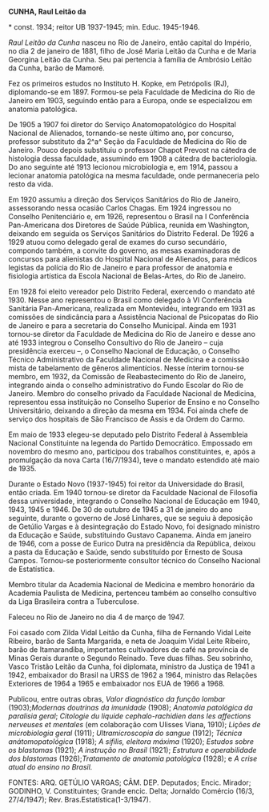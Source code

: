 **CUNHA, Raul Leitão da**

\* const. 1934; reitor UB 1937-1945; min. Educ. 1945-1946.

*Raul Leitão da Cunha* nasceu no Rio de Janeiro, então capital do
Império, no dia 2 de janeiro de 1881, filho de José Maria Leitão da
Cunha e de Maria Georgina Leitão da Cunha. Seu pai pertencia à família
de Ambrósio Leitão da Cunha, barão de Mamoré.

Fez os primeiros estudos no Instituto H. Kopke, em Petrópolis (RJ),
diplomando-se em 1897. Formou-se pela Faculdade de Medicina do Rio de
Janeiro em 1903, seguindo então para a Europa, onde se especializou em
anatomia patológica.

De 1905 a 1907 foi diretor do Serviço Anatomopatológico do Hospital
Nacional de Alienados, tornando-se neste último ano, por concurso,
professor substituto da 2^a^ Seção da Faculdade de Medicina do Rio de
Janeiro. Pouco depois substituiu o professor Chapot Prevost na cátedra
de histologia dessa faculdade, assumindo em 1908 a cátedra de
bacteriologia. Do ano seguinte até 1913 lecionou microbiologia e, em
1914, passou a lecionar anatomia patológica na mesma faculdade, onde
permaneceria pelo resto da vida.

Em 1920 assumiu a direção dos Serviços Sanitários do Rio de Janeiro,
assessorando nessa ocasião Carlos Chagas. Em 1924 ingressou no Conselho
Penitenciário e, em 1926, representou o Brasil na I Conferência
Pan-Americana dos Diretores de Saúde Pública, reunida em Washington,
deixando em seguida os Serviços Sanitários do Distrito Federal. De 1926
a 1929 atuou como delegado geral de exames do curso secundário, compondo
também, a convite do governo, as mesas examinadoras de concursos para
alienistas do Hospital Nacional de Alienados, para médicos legistas da
polícia do Rio de Janeiro e para professor de anatomia e fisiologia
artística da Escola Nacional de Belas-Artes, do Rio de Janeiro.

Em 1928 foi eleito vereador pelo Distrito Federal, exercendo o mandato
até 1930. Nesse ano representou o Brasil como delegado à VI Conferência
Sanitária Pan-Americana, realizada em Montevidéu, integrando em 1931 as
comissões de sindicância para a Assistência Nacional de Psicopatas do
Rio de Janeiro e para a secretaria do Conselho Municipal. Ainda em 1931
tornou-se diretor da Faculdade de Medicina do Rio de Janeiro e desse ano
até 1933 integrou o Conselho Consultivo do Rio de Janeiro – cuja
presidência exerceu –, o Conselho Nacional de Educação, o Conselho
Técnico Administrativo da Faculdade Nacional de Medicina e a comissão
mista de tabelamento de gêneros alimentícios. Nesse ínterim tornou-se
membro, em 1932, da Comissão de Reabastecimento do Rio de Janeiro,
integrando ainda o conselho administrativo do Fundo Escolar do Rio de
Janeiro. Membro do conselho privado da Faculdade Nacional de Medicina,
representou essa instituição no Conselho Superior de Ensino e no
Conselho Universitário, deixando a direção da mesma em 1934. Foi ainda
chefe de serviço dos hospitais de São Francisco de Assis e da Ordem do
Carmo.

Em maio de 1933 elegeu-se deputado pelo Distrito Federal à Assembleia
Nacional Constituinte na legenda do Partido Democrático. Empossado em
novembro do mesmo ano, participou dos trabalhos constituintes, e, após a
promulgação da nova Carta (16/7/1934), teve o mandato estendido até maio
de 1935.

Durante o Estado Novo (1937-1945) foi reitor da Universidade do Brasil,
então criada. Em 1940 tornou-se diretor da Faculdade Nacional de
Filosofia dessa universidade, integrando o Conselho Nacional de Educação
em 1940, 1943, 1945 e 1946. De 30 de outubro de 1945 a 31 de janeiro do
ano seguinte, durante o governo de José Linhares, que se seguiu à
deposição de Getúlio Vargas e à desintegração do Estado Novo, foi
designado ministro da Educação e Saúde, substituindo Gustavo Capanema.
Ainda em janeiro de 1946, com a posse de Eurico Dutra na presidência da
República, deixou a pasta da Educação e Saúde, sendo substituído por
Ernesto de Sousa Campos. Tornou-se posteriormente consultor técnico do
Conselho Nacional de Estatística.

Membro titular da Academia Nacional de Medicina e membro honorário da
Academia Paulista de Medicina, pertenceu também ao conselho consultivo
da Liga Brasileira contra a Tuberculose.

Faleceu no Rio de Janeiro no dia 4 de março de 1947.

Foi casado com Zilda Vidal Leitão da Cunha, filha de Fernando Vidal
Leite Ribeiro, barão de Santa Margarida, e neta de Joaquim Vidal Leite
Ribeiro, barão de Itamarandiba, importantes cultivadores de café na
província de Minas Gerais durante o Segundo Reinado. Teve duas filhas.
Seu sobrinho, Vasco Tristão Leitão da Cunha, foi diplomata, ministro da
Justiça de 1941 a 1942, embaixador do Brasil na URSS de 1962 a 1964,
ministro das Relações Exteriores de 1964 a 1965 e embaixador nos EUA de
1966 a 1968.

Publicou, entre outras obras, *Valor diagnóstico da função lombar*
(1903);*Modernas* *doutrinas da imunidade* (1908); *Anatomia patológica
da paralisia geral*; *Citologie du liquide* *cephalo-rachidien dans les
affections nerveuses* *et mentales* (em colaboração com Ulisses Viana,
1910); *Lições de microbiologia geral* (1911); *Ultramicroscopia do
sangue* (1912); *Técnica anátomopatológica* (1918); *A sífilis,*
*eleitora máxima* (1920); *Estudos sobre os* *blastomas* (1921); *A
instrução no Brasil* (1921); *Estrutura e operabilidade dos blastomas*
(1926);*Tratamento de anatomia patológica* (1928); e *A crise atual do
ensino no Brasil.*

FONTES: ARQ. GETÚLIO VARGAS; CÂM. DEP. Deputados; Encic. Mirador;
GODINHO, V. Constituintes; Grande encic. Delta; Jornaldo Comércio (16/3,
27/4/1947); Rev. Bras.Estatística(1-3/1947).
